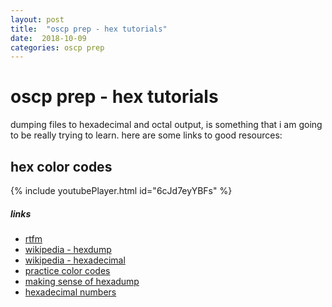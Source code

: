 ```yaml
---
layout: post
title:  "oscp prep - hex tutorials"
date:  2018-10-09 
categories: oscp prep 
---
```


# oscp prep - hex tutorials
dumping files to hexadecimal and octal output, is something that i am going to
be really trying to learn. here are some links to good resources:

## hex color codes
{% include youtubePlayer.html id="6cJd7eyYBFs" %}

##### links
- [rtfm](http://man7.org/linux/man-pages/man1/hexdump.1.html)
- [wikipedia - hexdump](https://en.wikipedia.org/wiki/Hex_dump)
- [wikipedia - hexadecimal](https://en.wikipedia.org/wiki/Hexadecimal)
- [practice color codes](http://yizzle.com/whatthehex/)
- [making sense of hexadump](https://www.suse.com/c/making-sense-hexdump/)
- [hexadecimal numbers](https://www.electronics-tutorials.ws/binary/bin_3.html)
